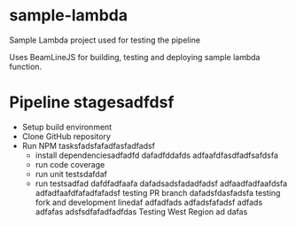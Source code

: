 # sample-lambda
Sample Lambda project used for testing the pipeline

Uses BeamLineJS for building, testing and deploying sample lambda function.

# Pipeline stagesadfdsf
* Setup build environment
* Clone GitHub repository
* Run NPM tasksfadsfafadfasfadfadsf
  * install dependenciesadfadfd
  dafadfddafds
  adfaafdfasdfadfsafdsfa
  * run code coverage
  * run unit testsdafdaf
  * run testsadfad
dafdfadfaafa
dafadsadsfadadfadsf
adfaadfadfaafdsfa
adfadfaafdfafadfafadsf
testing PR branch
dafadsfdasfadsfa
testing fork and development linedaf
adfadfads
adfadsfafadsf
adfads
adfafas
adsfsdfafadfadfdas
Testing West Region
ad
dafas
